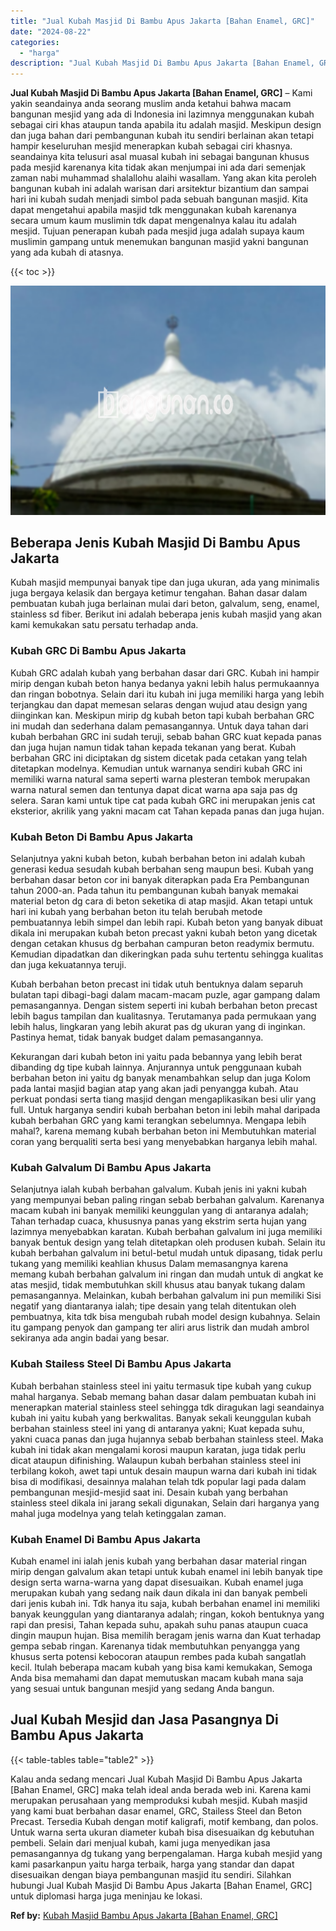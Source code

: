 ```yaml
---
title: "Jual Kubah Masjid Di Bambu Apus Jakarta [Bahan Enamel, GRC]"
date: "2024-08-22"
categories: 
  - "harga"
description: "Jual Kubah Masjid Di Bambu Apus Jakarta [Bahan Enamel, GRC]. Kalau anda sedang mencari Jual Kubah Masjid Di Bambu Apus Jakarta [Bahan Enamel, GRC] maka tel..."
---
```


**Jual Kubah Masjid Di Bambu Apus Jakarta \[Bahan Enamel, GRC\]** – Kami yakin seandainya anda seorang muslim anda ketahui bahwa macam bangunan mesjid yang ada di Indonesia ini lazimnya menggunakan kubah sebagai ciri khas ataupun tanda apabila itu adalah masjid. Meskipun design dan juga bahan dari pembangunan kubah itu sendiri berlainan akan tetapi hampir keseluruhan mesjid menerapkan kubah sebagai ciri khasnya. seandainya kita telusuri asal muasal kubah ini sebagai bangunan khusus pada mesjid karenanya kita tidak akan menjumpai ini ada dari semenjak zaman nabi muhammad shalallohu alaihi wasallam. Yang akan kita peroleh bangunan kubah ini adalah warisan dari arsitektur bizantium dan sampai hari ini kubah sudah menjadi simbol pada sebuah bangunan masjid. Kita dapat mengetahui apabila masjid tdk menggunakan kubah karenanya secara umum kaum muslimin tdk dapat mengenalnya kalau itu adalah mesjid. Tujuan penerapan kubah pada mesjid juga adalah supaya kaum muslimin gampang untuk menemukan bangunan masjid yakni bangunan yang ada kubah di atasnya.

{{< toc >}}

![Jual Kubah Masjid Di Bambu Apus Jakarta [Bahan Enamel, GRC]](/images/jual-kubah-masjid-02.png)

## Beberapa Jenis Kubah Masjid Di Bambu Apus Jakarta

Kubah masjid mempunyai banyak tipe dan juga ukuran, ada yang minimalis juga bergaya kelasik dan bergaya ketimur tengahan. Bahan dasar dalam pembuatan kubah juga berlainan mulai dari beton, galvalum, seng, enamel, stainless sd fiber. Berikut ini adalah beberapa jenis kubah masjid yang akan kami kemukakan satu persatu terhadap anda.

### Kubah GRC Di Bambu Apus Jakarta

Kubah GRC adalah kubah yang berbahan dasar dari GRC. Kubah ini hampir mirip dengan kubah beton hanya bedanya yakni lebih halus permukaannya dan ringan bobotnya. Selain dari itu kubah ini juga memiliki harga yang lebih terjangkau dan dapat memesan selaras dengan wujud atau design yang diinginkan kan. Meskipun mirip dg kubah beton tapi kubah berbahan GRC ini mudah dan sederhana dalam pemasangannya. Untuk daya tahan dari kubah berbahan GRC ini sudah teruji, sebab bahan GRC kuat kepada panas dan juga hujan namun tidak tahan kepada tekanan yang berat. Kubah berbahan GRC ini diciptakan dg sistem dicetak pada cetakan yang telah ditetapkan modelnya. Kemudian untuk warnanya sendiri kubah GRC ini memiliki warna natural sama seperti warna plesteran tembok merupakan warna natural semen dan tentunya dapat dicat warna apa saja pas dg selera. Saran kami untuk tipe cat pada kubah GRC ini merupakan jenis cat eksterior, akrilik yang yakni macam cat Tahan kepada panas dan juga hujan.

### Kubah Beton Di Bambu Apus Jakarta

Selanjutnya yakni kubah beton, kubah berbahan beton ini adalah kubah generasi kedua sesudah kubah berbahan seng maupun besi. Kubah yang berbahan dasar beton cor ini banyak diterapkan pada Era Pembangunan tahun 2000-an. Pada tahun itu pembangunan kubah banyak memakai material beton dg cara di beton seketika di atap masjid. Akan tetapi untuk hari ini kubah yang berbahan beton itu telah berubah metode pembuatannya lebih simpel dan lebih rapi. Kubah beton yang banyak dibuat dikala ini merupakan kubah beton precast yakni kubah beton yang dicetak dengan cetakan khusus dg berbahan campuran beton readymix bermutu. Kemudian dipadatkan dan dikeringkan pada suhu tertentu sehingga kualitas dan juga kekuatannya teruji.

Kubah berbahan beton precast ini tidak utuh bentuknya dalam separuh bulatan tapi dibagi-bagi dalam macam-macam puzle, agar gampang dalam pemasangannya. Dengan sistem seperti ini kubah berbahan beton precast lebih bagus tampilan dan kualitasnya. Terutamanya pada permukaan yang lebih halus, lingkaran yang lebih akurat pas dg ukuran yang di inginkan. Pastinya hemat, tidak banyak budget dalam pemasangannya.

Kekurangan dari kubah beton ini yaitu pada bebannya yang lebih berat dibanding dg tipe kubah lainnya. Anjurannya untuk penggunaan kubah berbahan beton ini yaitu dg banyak menambahkan selup dan juga Kolom pada lantai masjid bagian atap yang akan jadi penyangga kubah. Atau perkuat pondasi serta tiang masjid dengan mengaplikasikan besi ulir yang full. Untuk harganya sendiri kubah berbahan beton ini lebih mahal daripada kubah berbahan GRC yang kami terangkan sebelumnya. Mengapa lebih mahal?, karena memang kubah berbahan beton ini Membutuhkan material coran yang berqualiti serta besi yang menyebabkan harganya lebih mahal.

### Kubah Galvalum Di Bambu Apus Jakarta

Selanjutnya ialah kubah berbahan galvalum. Kubah jenis ini yakni kubah yang mempunyai beban paling ringan sebab berbahan galvalum. Karenanya macam kubah ini banyak memiliki keunggulan yang di antaranya adalah; Tahan terhadap cuaca, khususnya panas yang ekstrim serta hujan yang lazimnya menyebabkan karatan. Kubah berbahan galvalum ini juga memiliki banyak bentuk design yang telah ditetapkan oleh produsen kubah. Selain itu kubah berbahan galvalum ini betul-betul mudah untuk dipasang, tidak perlu tukang yang memiliki keahlian khusus Dalam memasangnya karena memang kubah berbahan galvalum ini ringan dan mudah untuk di angkat ke atas mesjid, tidak membutuhkan skill khusus atau banyak tukang dalam pemasangannya. Melainkan, kubah berbahan galvalum ini pun memiliki Sisi negatif yang diantaranya ialah; tipe desain yang telah ditentukan oleh pembuatnya, kita tdk bisa mengubah rubah model design kubahnya. Selain itu gampang penyok dan gampang ter aliri arus listrik dan mudah ambrol sekiranya ada angin badai yang besar.

### Kubah Stailess Steel Di Bambu Apus Jakarta

Kubah berbahan stainless steel ini yaitu termasuk tipe kubah yang cukup mahal harganya. Sebab memang bahan dasar dalam pembuatan kubah ini menerapkan material stainless steel sehingga tdk diragukan lagi seandainya kubah ini yaitu kubah yang berkwalitas. Banyak sekali keunggulan kubah berbahan stainless steel ini yang di antaranya yakni; Kuat kepada suhu, yakni cuaca panas dan juga hujannya sebab berbahan stainless steel. Maka kubah ini tidak akan mengalami korosi maupun karatan, juga tidak perlu dicat ataupun difinishing. Walaupun kubah berbahan stainless steel ini terbilang kokoh, awet tapi untuk desain maupun warna dari kubah ini tidak bisa di modifikasi, desainnya malahan telah tdk popular lagi pada dalam pembangunan mesjid-mesjid saat ini. Desain kubah yang berbahan stainless steel dikala ini jarang sekali digunakan, Selain dari harganya yang mahal juga modelnya yang telah ketinggalan zaman.

### Kubah Enamel Di Bambu Apus Jakarta

Kubah enamel ini ialah jenis kubah yang berbahan dasar material ringan mirip dengan galvalum akan tetapi untuk kubah enamel ini lebih banyak tipe design serta warna-warna yang dapat disesuaikan. Kubah enamel juga merupakan kubah yang sedang naik daun dikala ini dan banyak pembeli dari jenis kubah ini. Tdk hanya itu saja, kubah berbahan enamel ini memiliki banyak keunggulan yang diantaranya adalah; ringan, kokoh bentuknya yang rapi dan presisi, Tahan kepada suhu, apakah suhu panas ataupun cuaca dingin maupun hujan. Bisa memilih beragam jenis warna dan Kuat terhadap gempa sebab ringan. Karenanya tidak membutuhkan penyangga yang khusus serta potensi kebocoran ataupun rembes pada kubah sangatlah kecil. Itulah beberapa macam kubah yang bisa kami kemukakan, Semoga Anda bisa memahami dan dapat memutuskan macam kubah mana saja yang sesuai untuk bangunan mesjid yang sedang Anda bangun.

## Jual Kubah Mesjid dan Jasa Pasangnya Di Bambu Apus Jakarta

{{< table-tables table="table2" >}}

Kalau anda sedang mencari Jual Kubah Masjid Di Bambu Apus Jakarta \[Bahan Enamel, GRC\] maka telah ideal anda berada web ini. Karena kami merupakan perusahaan yang memproduksi kubah mesjid. Kubah masjid yang kami buat berbahan dasar enamel, GRC, Stailess Steel dan Beton Precast. Tersedia Kubah dengan motif kaligrafi, motif kembang, dan polos. Untuk warna serta ukuran diameter kubah bisa disesuaikan dg kebutuhan pembeli. Selain dari menjual kubah, kami juga menyedikan jasa pemasangannya dg tukang yang berpengalaman. Harga kubah mesjid yang kami pasarkanpun yaitu harga terbaik, harga yang standar dan dapat disesuaikan dengan biaya pembangunan masjid itu sendiri. Silahkan hubungi Jual Kubah Masjid Di Bambu Apus Jakarta \[Bahan Enamel, GRC\] untuk diplomasi harga juga meninjau ke lokasi.

**Ref by:** [Kubah Masjid Bambu Apus Jakarta [Bahan Enamel, GRC]](https://id.wikipedia.org/wiki/Kubah)

